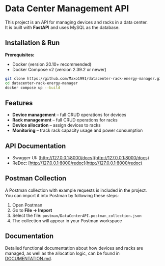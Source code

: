 # Data Center Management API

This project is an API for managing devices and racks in a data center.  
It is built with **FastAPI** and uses MySQL as the database.

## Installation & Run

**Prerequisites:**  
- Docker (version 20.10+ recommended)  
- Docker Compose v2 (version 2.39.2 or newer)

```bash
git clone https://github.com/Maxo1991/datacenter-rack-energy-manager.git
cd datacenter-rack-energy-manager
docker compose up --build
```

## Features

- **Device management** – full CRUD operations for devices  
- **Rack management** – full CRUD operations for racks  
- **Device allocation** – assign devices to racks  
- **Monitoring** – track rack capacity usage and power consumption  

## API Documentation

- Swagger UI: [http://127.0.0.1:8000/docs](http://127.0.0.1:8000/docs)  
- ReDoc: [http://127.0.0.1:8000/redoc](http://127.0.0.1:8000/redoc)

## Postman Collection

A Postman collection with example requests is included in the project.  
You can import it into Postman by following these steps:

1. Open Postman  
2. Go to **File → Import**  
3. Select the file: `postman/DataCenterAPI.postman_collection.json`  
4. The collection will appear in your Postman workspace

## Documentation

Detailed functional documentation about how devices and racks are managed,
as well as the allocation logic, can be found in [DOCUMENTATION.md](DOCUMENTATION.md).

